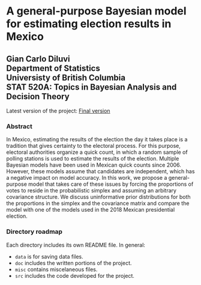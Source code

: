 A general-purpose Bayesian model for estimating election results in Mexico
=================================================
Gian Carlo Diluvi \
Department of Statistics \
Universisty of British Columbia \
STAT 520A: Topics in Bayesian Analysis and Decision Theory
--------------------------------------------------------------------------------

Latest version of the project: [Final version](https://github.com/GiankDiluvi/bayes-quick-counts-2020/blob/master/doc/report/diluvi_520a_project.pdf)

### Abstract

In Mexico, estimating the results of the election the day it takes place is a tradition that gives certainty to the electoral process. For this purpose, electoral authorities organize a quick count, in which a random sample of polling stations is used to estimate the results of the election. Multiple Bayesian models have been used in Mexican quick counts since 2006. However, these models assume that candidates are independent, which has a negative impact on model accuracy. In this work, we propose a general-purpose model that takes care of these issues by forcing the proportions of votes to reside in the probabilistic simplex and assuming an arbitrary covariance structure. We discuss uninformative prior distributions for both the proportions in the simplex and the covariance matrix and compare the model with one of the models used in the 2018 Mexican presidential election.



### Directory roadmap

Each directory includes its own README file. In general:
* `data` is for saving data files.
* `doc` includes the written portions of the project.
* `misc` contains miscelaneous files.
* `src` includes the code developed for the project.
